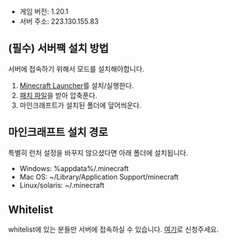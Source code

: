 - 게임 버전: 1.20.1
- 서버 주소: 223.130.155.83

## (필수) 서버팩 설치 방법

서버에 접속하기 위해서 모드를 설치해야합니다.

1. [Minecraft Launcher](https://www.minecraft.net/en-us/download)를 설치/실행한다.
2. [패치 파일](https://web.won983212.synology.me/minecraft/client.zip)을 받아 압축푼다.
3. 마인크래프트가 설치된 폴더에 덮어씌운다.

## 마인크래프트 설치 경로

특별히 런처 설정을 바꾸지 않으셨다면 아래 폴더에 설치됩니다.

- Windows: %appdata%/.minecraft
- Mac OS: ~/Library/Application Support/minecraft
- Linux/solaris: ~/.minecraft

## Whitelist

whitelist에 있는 분들만 서버에 접속하실 수 있습니다. [여기](https://forms.gle/MSPu7A1nzNfnoCoe9)로 신청주세요.
